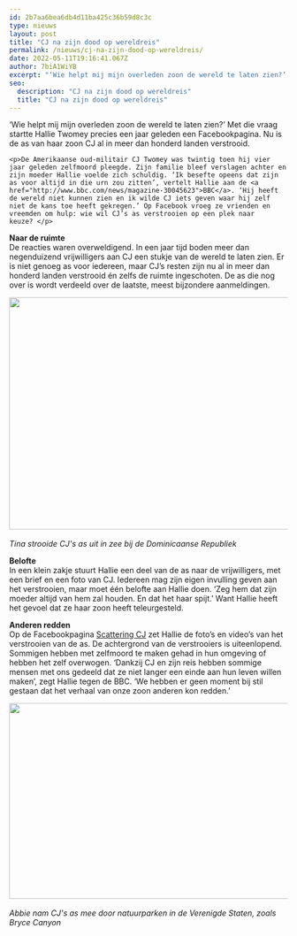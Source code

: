 ```yaml
---
id: 2b7aa6bea6db4d11ba425c36b59d8c3c
type: nieuws
layout: post
title: "CJ na zijn dood op wereldreis"
permalink: /nieuws/cj-na-zijn-dood-op-wereldreis/
date: 2022-05-11T19:16:41.067Z
author: 7biA1WiYB
excerpt: "‘Wie helpt mij mijn overleden zoon de wereld te laten zien?’ Met die vraag startte Hallie Twomey precies een jaar geleden een Facebookpagina. Nu is de as van haar zoon CJ al in meer dan honderd landen verstrooid.  "
seo:
  description: "CJ na zijn dood op wereldreis"
  title: "CJ na zijn dood op wereldreis"
---
```

‘Wie helpt mij mijn overleden zoon de wereld te laten zien?’ Met die vraag startte Hallie Twomey precies een jaar geleden een Facebookpagina. Nu is de as van haar zoon CJ al in meer dan honderd landen verstrooid.  

    <p>De Amerikaanse oud-militair CJ Twomey was twintig toen hij vier jaar geleden zelfmoord pleegde. Zijn familie bleef verslagen achter en zijn moeder Hallie voelde zich schuldig. ‘Ik besefte opeens dat zijn as voor altijd in die urn zou zitten’, vertelt Hallie aan de <a href="http://www.bbc.com/news/magazine-30045623">BBC</a>. ‘Hij heeft de wereld niet kunnen zien en ik wilde CJ iets geven waar hij zelf niet de kans toe heeft gekregen.’ Op Facebook vroeg ze vrienden en vreemden om hulp: wie wil CJ’s as verstrooien op een plek naar keuze? </p>
<p><strong>Naar de ruimte</strong><br>De reacties waren overweldigend. In een jaar tijd boden meer dan negenduizend vrijwilligers aan CJ een stukje van de wereld te laten zien. Er is niet genoeg as voor iedereen, maar CJ’s resten zijn nu al in meer dan honderd landen verstrooid én zelfs de ruimte ingeschoten. De as die nog over is wordt verdeeld over de laatste, meest bijzondere aanmeldingen. </p>
<p><div class="media media-element-container media-default"><div id="file-1221" class="file file-image file-image-jpeg">

        
  
  <div class="content">
    <img height="420" width="560" class="media-element file-default" src="https://original.sevendays.nl/sites/default/files/TinaCJ.jpg" alt="">  </div>

  
</div>
</div><br><em>Tina strooide CJ's as uit in zee bij de Dominicaanse Republiek </em>
<p><strong>Belofte</strong><br>In een klein zakje stuurt Hallie een deel van de as naar de vrijwilligers, met een brief en een foto van CJ. Iedereen mag zijn eigen invulling geven aan het verstrooien, maar moet één belofte aan Hallie doen. ‘Zeg hem dat zijn moeder altijd van hem zal houden. En dat het haar spijt.’ Want Hallie heeft het gevoel dat ze haar zoon heeft teleurgesteld. </p>
<p><strong>Anderen redden</strong><br>Op de Facebookpagina <a href="https://www.facebook.com/scatteringcj">Scattering CJ</a> zet Hallie de foto’s en video’s van het verstrooien van de as. De achtergrond van de verstrooiers is uiteenlopend. Sommigen hebben met zelfmoord te maken gehad in hun omgeving of hebben het zelf overwogen. ‘Dankzij CJ en zijn reis hebben sommige mensen met ons gedeeld dat ze niet langer een einde aan hun leven willen maken’, zegt Hallie tegen de BBC. ‘We hebben er geen moment bij stil gestaan dat het verhaal van onze zoon anderen kon redden.’ </p>
<p><div class="media media-element-container media-default"><div id="file-1222" class="file file-image file-image-jpeg">

        
  
  <div class="content">
    <img height="354" width="560" class="media-element file-default" src="https://original.sevendays.nl/sites/default/files/AbbieCJ.jpg" alt="">  </div>

  
</div>
</div><br><em>Abbie nam CJ's as mee door natuurparken in de Verenigde Staten, zoals Bryce Canyon</em>  
